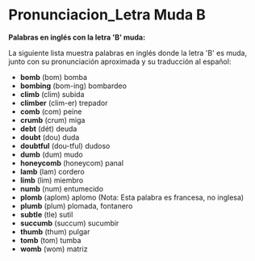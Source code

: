 # Pronunciacion_Letra Muda B



**Palabras en inglés con la letra 'B' muda:**

La siguiente lista muestra palabras en inglés donde la letra 'B' es muda, junto con su pronunciación aproximada y su traducción al español:

*   **bomb** (bom)    bomba
*   **bombing** (bom-ing)    bombardeo
*   **climb** (clim)    subida
*   **climber** (clim-er)    trepador
*   **comb** (com)    peine
*   **crumb** (crum)    miga
*   **debt** (dét)    deuda
*   **doubt** (dou)    duda
*   **doubtful** (dou-tful)    dudoso
*   **dumb** (dum)    mudo
*   **honeycomb** (honeycom)    panal
*   **lamb** (lam)    cordero
*   **limb** (lim)    miembro
*   **numb** (num)    entumecido
*   **plomb** (aplom)    aplomo (Nota: Esta palabra es francesa, no inglesa)
*   **plumb** (plum)    plomada, fontanero
*   **subtle** (tle)    sutil
*   **succumb** (succum)    sucumbir
*   **thumb** (thum)    pulgar
*   **tomb** (tom)    tumba
*   **womb** (wom)    matriz


